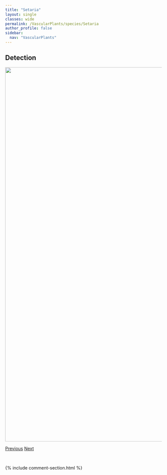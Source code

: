 ```yaml
---
title: "Setaria"
layout: single
classes: wide
permalink: /VascularPlants/species/Setaria
author_profile: false
sidebar:
  nav: "VascularPlants"
---
```


<h2>Detection</h2>

<a href="https://drive.google.com/uc?export=view&id=14ASO31nF5u4r_C-TMML03VOd0uyr5pTx">
<img src="https://drive.google.com/uc?export=view&id=14ASO31nF5u4r_C-TMML03VOd0uyr5pTx" height = "1200" width = "800">
</a>


<a href="/DevelopmentWebsite/VascularPlants/species/SenecioVulgaris" class="pagination--pager" title="Common Groundsel">Previous</a> <a href="/DevelopmentWebsite/VascularPlants/species/SetariaPumila" class="pagination--pager" title="Setaria pumila">Next</a>

<p>&nbsp;</p>

{% include comment-section.html %}
